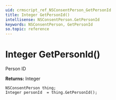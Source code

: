 ```yaml
---
uid: crmscript_ref_NSConsentPerson_GetPersonId
title: Integer GetPersonId()
intellisense: NSConsentPerson.GetPersonId
keywords: NSConsentPerson, GetPersonId
so.topic: reference
---
```


# Integer GetPersonId()

Person ID

**Returns:** Integer

```crmscript
NSConsentPerson thing;
Integer personId  = thing.GetPersonId();
```

